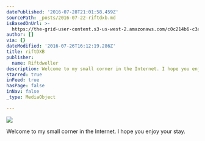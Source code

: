 ```yaml
---
datePublished: '2016-07-28T21:01:58.459Z'
sourcePath: _posts/2016-07-22-riftdxb.md
isBasedOnUrl: >-
  https://the-grid-user-content.s3-us-west-2.amazonaws.com/c0c214b6-c3a2-4051-b47b-b9080f937e8b.jpg
author: []
via: {}
dateModified: '2016-07-26T16:12:19.286Z'
title: riftDXB
publisher:
  name: Riftdweller
description: Welcome to my small corner in the Internet. I hope you enjoy your stay.
starred: true
inFeed: true
hasPage: false
inNav: false
_type: MediaObject

---
```

![](https://imgflo.herokuapp.com/graph/vahj1ThiexotieMo/8b74a7b00d3a4d16b976b6a0a14e3d63/croprotate.jpg?cropheight=3969&cropwidth=5952&degrees=0&input=https%3A%2F%2Fthe-grid-user-content.s3-us-west-2.amazonaws.com%2Fc0c214b6-c3a2-4051-b47b-b9080f937e8b.jpg&x=0&y=0)

Welcome to my small corner in the Internet. I hope you enjoy your stay.